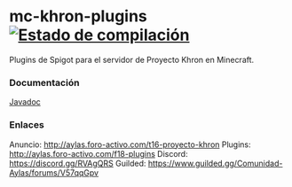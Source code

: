 # mc-khron-plugins [![Estado de compilación](https://travis-ci.org/ComunidadAylas/mc-khron-plugins.svg?branch=master)](https://travis-ci.org/ComunidadAylas/mc-khron-plugins/builds)
Plugins de Spigot para el servidor de Proyecto Khron en Minecraft.

### Documentación
[Javadoc](https://comunidadaylas.github.io/mc-khron-plugins)

### Enlaces
Anuncio: http://aylas.foro-activo.com/t16-proyecto-khron
Plugins: http://aylas.foro-activo.com/f18-plugins
Discord: https://discord.gg/RVAgQRS
Guilded: https://www.guilded.gg/Comunidad-Aylas/forums/V57qqGpv

